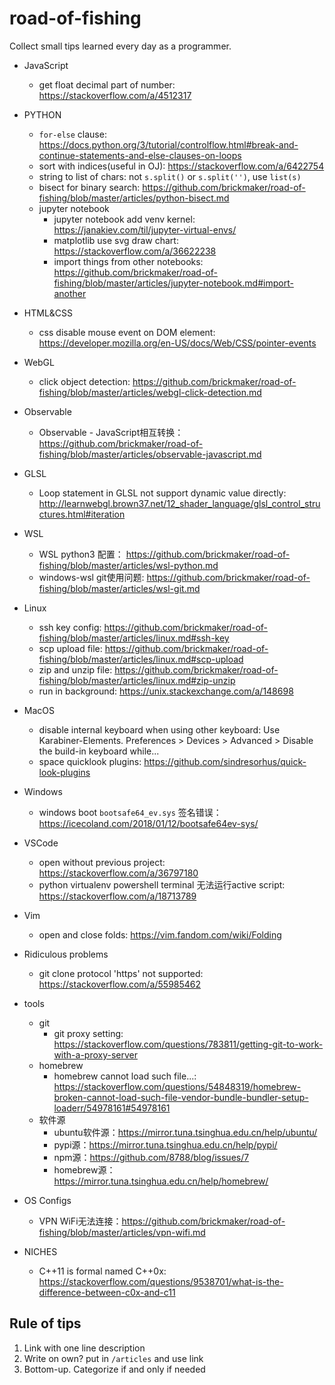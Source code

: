# road-of-fishing
Collect small tips learned every day as a programmer.

* JavaScript
    * get float decimal part of number: https://stackoverflow.com/a/4512317

* PYTHON
    * `for-else` clause: https://docs.python.org/3/tutorial/controlflow.html#break-and-continue-statements-and-else-clauses-on-loops
    * sort with indices(useful in OJ): https://stackoverflow.com/a/6422754
    * string to list of chars: not `s.split()` or `s.split('')`, use `list(s)`
    * bisect for binary search: https://github.com/brickmaker/road-of-fishing/blob/master/articles/python-bisect.md
    * jupyter notebook
        * jupyter notebook add venv kernel: https://janakiev.com/til/jupyter-virtual-envs/
        * matplotlib use svg draw chart: https://stackoverflow.com/a/36622238
        * import things from other notebooks: https://github.com/brickmaker/road-of-fishing/blob/master/articles/jupyter-notebook.md#import-another

* HTML&CSS
    * css disable mouse event on DOM element: https://developer.mozilla.org/en-US/docs/Web/CSS/pointer-events

* WebGL
    * click object detection: https://github.com/brickmaker/road-of-fishing/blob/master/articles/webgl-click-detection.md

* Observable
    * Observable - JavaScript相互转换：https://github.com/brickmaker/road-of-fishing/blob/master/articles/observable-javascript.md
* GLSL
    * Loop statement in GLSL not support dynamic value directly: http://learnwebgl.brown37.net/12_shader_language/glsl_control_structures.html#iteration

* WSL
    * WSL python3 配置： https://github.com/brickmaker/road-of-fishing/blob/master/articles/wsl-python.md
    * windows-wsl git使用问题: https://github.com/brickmaker/road-of-fishing/blob/master/articles/wsl-git.md

* Linux
    * ssh key config: https://github.com/brickmaker/road-of-fishing/blob/master/articles/linux.md#ssh-key
    * scp upload file: https://github.com/brickmaker/road-of-fishing/blob/master/articles/linux.md#scp-upload
    * zip and unzip file: https://github.com/brickmaker/road-of-fishing/blob/master/articles/linux.md#zip-unzip
    * run in background: https://unix.stackexchange.com/a/148698

* MacOS
    * disable internal keyboard when using other keyboard: Use Karabiner-Elements. Preferences > Devices > Advanced > Disable the build-in keyboard while...
    * space quicklook plugins: https://github.com/sindresorhus/quick-look-plugins

* Windows
    * windows boot `bootsafe64_ev.sys` 签名错误：https://icecoland.com/2018/01/12/bootsafe64ev-sys/

* VSCode
    * open without previous project: https://stackoverflow.com/a/36797180
    * python virtualenv powershell terminal 无法运行active script: https://stackoverflow.com/a/18713789
* Vim
    * open and close folds: https://vim.fandom.com/wiki/Folding

* Ridiculous problems
   * git clone protocol 'https' not supported: https://stackoverflow.com/a/55985462

* tools
    * git
        * git proxy setting: https://stackoverflow.com/questions/783811/getting-git-to-work-with-a-proxy-server
    * homebrew
        * homebrew cannot load such file...: https://stackoverflow.com/questions/54848319/homebrew-broken-cannot-load-such-file-vendor-bundle-bundler-setup-loaderr/54978161#54978161
    * 软件源
        * ubuntu软件源：https://mirror.tuna.tsinghua.edu.cn/help/ubuntu/
        * pypi源：https://mirror.tuna.tsinghua.edu.cn/help/pypi/
        * npm源：https://github.com/8788/blog/issues/7
        * homebrew源：https://mirror.tuna.tsinghua.edu.cn/help/homebrew/

* OS Configs
    * VPN WiFi无法连接：https://github.com/brickmaker/road-of-fishing/blob/master/articles/vpn-wifi.md


* NICHES
    * C++11 is formal named C++0x: https://stackoverflow.com/questions/9538701/what-is-the-difference-between-c0x-and-c11

## Rule of tips

1. Link with one line description
2. Write on own? put in `/articles` and use link
3. Bottom-up. Categorize if and only if needed
